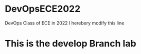# DevOpsECE2022
DevOps Class of ECE in 2022
I herebery modify this line
<h1>This is the develop Branch lab</h1>